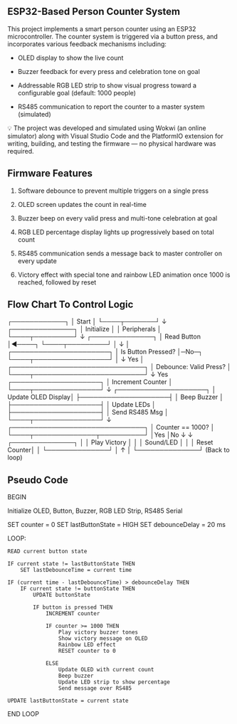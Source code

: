 ## ESP32-Based Person Counter System

This project implements a smart person counter using an ESP32 microcontroller. The counter system is triggered via a button press, and incorporates various feedback mechanisms including:

- OLED display to show the live count

- Buzzer feedback for every press and celebration tone on goal

- Addressable RGB LED strip to show visual progress toward a configurable goal (default: 1000 people)

- RS485 communication to report the counter to a master system (simulated)

💡 The project was developed and simulated using Wokwi (an online simulator) along with Visual Studio Code and the PlatformIO extension for writing, building, and testing the firmware — no physical hardware was required.



## Firmware Features

1. Software debounce to prevent multiple triggers on a single press

2. OLED screen updates the count in real-time

3. Buzzer beep on every valid press and multi-tone celebration at goal

4. RGB LED percentage display lights up progressively based on total count

5. RS485 communication sends a message back to master controller on every update

6. Victory effect with special tone and rainbow LED animation once 1000 is reached, followed by reset



## Flow Chart To Control Logic

┌────────────┐
│ Start      │
└────┬───────┘
     ↓
┌──────────────┐
│ Initialize   │
│ Peripherals  │
└────┬─────────┘
     ↓
┌──────────────┐
│ Read Button  │◄────┐
└────┬─────────┘     │
     ↓               │
┌──────────────────────┐
│ Is Button Pressed?   │─No─┐
└────┬─────────────────┘    │
     ↓ Yes                  │
┌──────────────────────────────┐
│ Debounce: Valid Press?       │
└────┬─────────────────────────┘
     ↓ Yes
┌────────────────────┐
│ Increment Counter  │
└────┬───────────────┘
     ↓
┌────────────────────┐
│ Update OLED Display│
├────────────────────┤
│ Beep Buzzer        │
├────────────────────┤
│ Update LEDs        │
├────────────────────┤
│ Send RS485 Msg     │
└────┬───────────────┘
     ↓
┌──────────────────────────────┐
│ Counter == 1000?             │
└────┬──────────────┬──────────┘
     │Yes           │No
     ↓              ↓
┌──────────────┐    │
│ Play Victory │    │
│ Sound/LED    │    │
│ Reset Counter│    │
└──────────────┘    │
     ↑              │
     └──────────────┘ (Back to loop)


## Pseudo Code

BEGIN

Initialize OLED, Button, Buzzer, RGB LED Strip, RS485 Serial

SET counter = 0
SET lastButtonState = HIGH
SET debounceDelay = 20 ms

LOOP:

    READ current button state

    IF current state != lastButtonState THEN
        SET lastDebounceTime = current time

    IF (current time - lastDebounceTime) > debounceDelay THEN
        IF current state != buttonState THEN
            UPDATE buttonState

            IF button is pressed THEN
                INCREMENT counter

                IF counter >= 1000 THEN
                    Play victory buzzer tones
                    Show victory message on OLED
                    Rainbow LED effect
                    RESET counter to 0

                ELSE
                    Update OLED with current count
                    Beep buzzer
                    Update LED strip to show percentage
                    Send message over RS485

    UPDATE lastButtonState = current state

END LOOP
